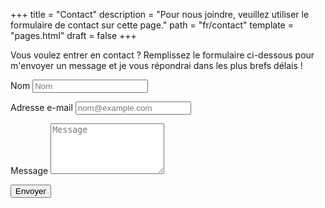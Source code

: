 +++
title = "Contact"
description = "Pour nous joindre, veuillez utiliser le formulaire de contact sur cette page."
path = "fr/contact"
template = "pages.html"
draft = false
+++

<p>Vous voulez entrer en contact ? Remplissez le formulaire ci-dessous pour m'envoyer un message et je vous répondrai dans les plus brefs délais !</p>
<form name="contact" method="POST">
  <p>
    <label for="name">Nom</label>
    <input type="text" placeholder="Nom" id="name" required data-validation-required-message="S'il vous plaît entrez votre nom." />
  </p>
  <p>
    <label for="email">Adresse e-mail</label>
    <input type="email" placeholder="nom@example.com" id="email" required data-validation-required-message="Veuillez saisir votre adresse e-mail." />
  </p>
  <p>
    <label for="message">Message</label>
    <textarea rows="5" placeholder="Message" id="message" required data-validation-required-message="Veuillez entrer un message."></textarea>
  </p>
  <div id="success"></div>
  <p>
    <button type="submit" id="sendMessageButton">Envoyer</button>
  </p>
</form>
